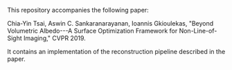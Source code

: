 This repository accompanies the following paper:

Chia-Yin Tsai, Aswin C. Sankaranarayanan, Ioannis Gkioulekas, "Beyond Volumetric Albedo---A Surface Optimization Framework for Non-Line-of-Sight Imaging," CVPR 2019.

It contains an implementation of the reconstruction pipeline described in the paper.
